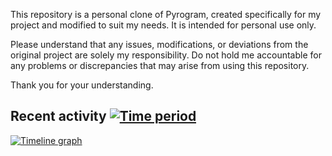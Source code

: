This repository is a personal clone of Pyrogram, created specifically for my project and modified to suit my needs. It is intended for personal use only. 

Please understand that any issues, modifications, or deviations from the original project are solely my responsibility. Do not hold me accountable for any problems or discrepancies that may arise from using this repository.

Thank you for your understanding.


## Recent activity [![Time period](https://images.repography.com/58464391/AeonOrg/Electrogram/recent-activity/gf9SHLZa6sqXRpReIT2U07ZtsB7JysNRXMyhy4b2tgE/9c16LtrRR82Ubh9Kw6CMclKpbhDemGuBCxkZUuGJjts_badge.svg)](https://repography.com)
[![Timeline graph](https://images.repography.com/58464391/AeonOrg/Electrogram/recent-activity/gf9SHLZa6sqXRpReIT2U07ZtsB7JysNRXMyhy4b2tgE/9c16LtrRR82Ubh9Kw6CMclKpbhDemGuBCxkZUuGJjts_timeline.svg)](https://github.com/AeonOrg/Electrogram/commits)
